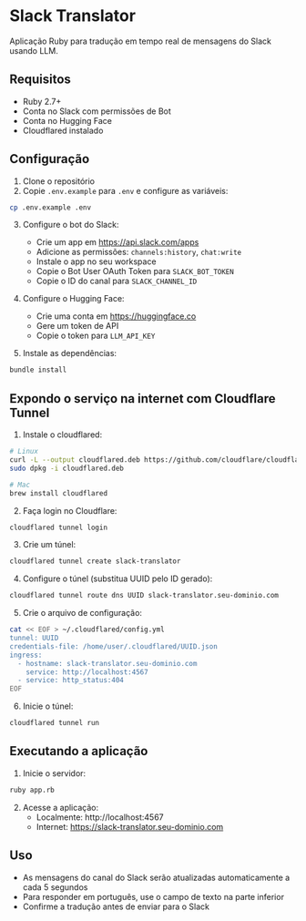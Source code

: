 # Slack Translator

Aplicação Ruby para tradução em tempo real de mensagens do Slack usando LLM.

## Requisitos

- Ruby 2.7+
- Conta no Slack com permissões de Bot
- Conta no Hugging Face
- Cloudflared instalado

## Configuração

1. Clone o repositório
2. Copie `.env.example` para `.env` e configure as variáveis:
```bash
cp .env.example .env
```

3. Configure o bot do Slack:
   - Crie um app em https://api.slack.com/apps
   - Adicione as permissões: `channels:history`, `chat:write`
   - Instale o app no seu workspace
   - Copie o Bot User OAuth Token para `SLACK_BOT_TOKEN`
   - Copie o ID do canal para `SLACK_CHANNEL_ID`

4. Configure o Hugging Face:
   - Crie uma conta em https://huggingface.co
   - Gere um token de API
   - Copie o token para `LLM_API_KEY`

5. Instale as dependências:
```bash
bundle install
```

## Expondo o serviço na internet com Cloudflare Tunnel

1. Instale o cloudflared:
```bash
# Linux
curl -L --output cloudflared.deb https://github.com/cloudflare/cloudflared/releases/latest/download/cloudflared-linux-amd64.deb
sudo dpkg -i cloudflared.deb

# Mac
brew install cloudflared
```

2. Faça login no Cloudflare:
```bash
cloudflared tunnel login
```

3. Crie um túnel:
```bash
cloudflared tunnel create slack-translator
```

4. Configure o túnel (substitua UUID pelo ID gerado):
```bash
cloudflared tunnel route dns UUID slack-translator.seu-dominio.com
```

5. Crie o arquivo de configuração:
```bash
cat << EOF > ~/.cloudflared/config.yml
tunnel: UUID
credentials-file: /home/user/.cloudflared/UUID.json
ingress:
  - hostname: slack-translator.seu-dominio.com
    service: http://localhost:4567
  - service: http_status:404
EOF
```

6. Inicie o túnel:
```bash
cloudflared tunnel run
```

## Executando a aplicação

1. Inicie o servidor:
```bash
ruby app.rb
```

2. Acesse a aplicação:
   - Localmente: http://localhost:4567
   - Internet: https://slack-translator.seu-dominio.com

## Uso

- As mensagens do canal do Slack serão atualizadas automaticamente a cada 5 segundos
- Para responder em português, use o campo de texto na parte inferior
- Confirme a tradução antes de enviar para o Slack